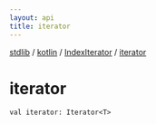 ```yaml
---
layout: api
title: iterator
---
```

[stdlib](../../index.html) / [kotlin](../index.html) / [IndexIterator](index.html) / [iterator](iterator.html)

# iterator

```
val iterator: Iterator<T>
```
